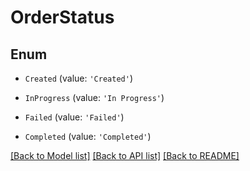 # OrderStatus


## Enum

* `Created` (value: `'Created'`)

* `InProgress` (value: `'In Progress'`)

* `Failed` (value: `'Failed'`)

* `Completed` (value: `'Completed'`)

[[Back to Model list]](../README.md#documentation-for-models) [[Back to API list]](../README.md#documentation-for-api-endpoints) [[Back to README]](../README.md)
